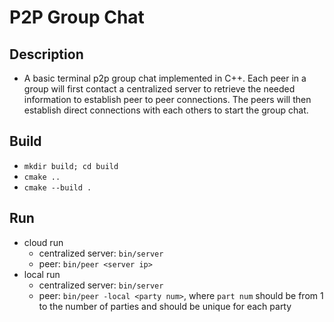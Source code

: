 # P2P Group Chat

## Description
* A basic terminal p2p group chat implemented in C++. Each peer in a group will first contact a centralized server to retrieve the needed information to establish peer to peer connections. The peers will then establish direct connections with each others to start the group chat. 

## Build
* `mkdir build; cd build`
* `cmake ..`
* `cmake --build .`

## Run
* cloud run
  * centralized server:  `bin/server` 
  * peer: `bin/peer <server ip>`
* local run
  * centralized server:  `bin/server` 
  * peer: `bin/peer -local <party num>`, where `part num` should be from 1 to the number of parties and should be unique for each party